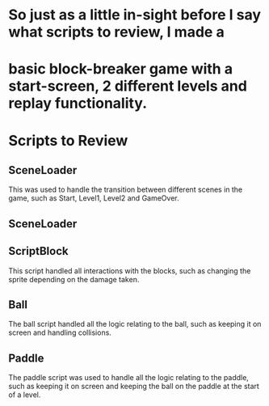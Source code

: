 # So just as a little in-sight before I say what scripts to review, I made a
# basic block-breaker game with a start-screen, 2 different levels and replay functionality.

Scripts to Review
====================

SceneLoader
---------------------
This was used to handle the transition between different scenes in the game, such as Start, Level1, Level2 and GameOver.

SceneLoader
---------------------

ScriptBlock
---------------------
This script handled all interactions with the blocks, such as changing the sprite depending on the damage taken. 

Ball
---------------------
The ball script handled all the logic relating to the ball, such as keeping it on screen and handling collisions.

Paddle
---------------------
The paddle script was used to handle all the logic relating to the paddle, such as keeping it on screen and keeping the ball on the paddle at the start of a level.
